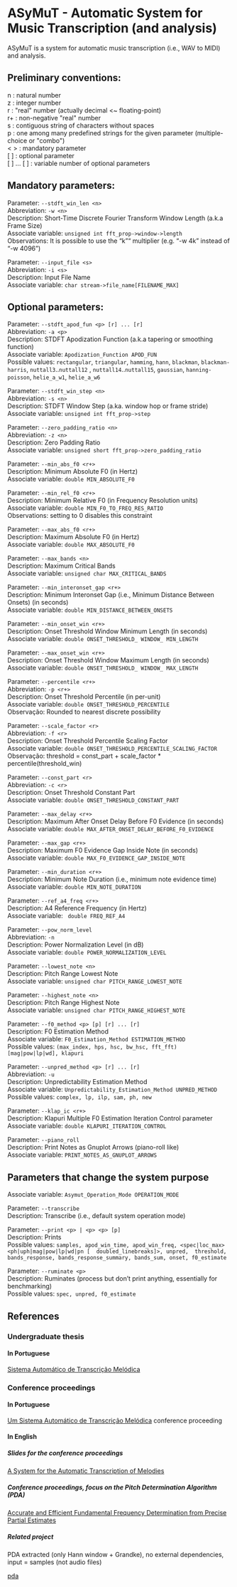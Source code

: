 # ASyMuT - Automatic System for Music Transcription (and analysis)

ASyMuT is a system for automatic music transcription (i.e., WAV to MIDI) and analysis.

## Preliminary conventions:

n : natural number  
z : integer number  
r : "real" number (actually decimal <~ floating-point)  
r+ : non-negative "real" number  
s : contiguous string of characters without spaces  
p : one among many predefined strings for the given parameter (multiple-choice or "combo")  
< > : mandatory parameter  
[ ] : optional parameter  
[ ] ... [ ] : variable number of optional parameters  

## Mandatory parameters:

Parameter: `--stdft_win_len <n>`  
Abbreviation: `-w <n>`  
Description: Short-Time Discrete Fourier Transform Window Length (a.k.a Frame Size)  
Associate variable: `unsigned int fft_prop->window->length`  
Observations: It is possible to use the “k”“ multiplier (e.g. “-w 4k” instead of “-w 4096”)  

Parameter: `--input_file <s>`  
Abbreviation: `-i <s>`  
Description: Input File Name  
Associate variable: `char stream->file_name[FILENAME_MAX]`  

## Optional parameters:

Parameter: `--stdft_apod_fun <p> [r] ... [r]`  
Abbreviation: `-a <p>`  
Description: STDFT Apodization Function (a.k.a tapering or smoothing function)  
Associate variable: `Apodization_Function APOD_FUN`  
Possible values: `rectangular`, `triangular`, `hamming`, `hann`, `blackman`, `blackman-harris`, `nuttall3`..`nuttall12`  , `nuttall14`..`nuttall15`, `gaussian`, `hanning-poisson`, `helie_a_w1`, `helie_a_w6`

Parameter: `--stdft_win_step <n>`  
Abbreviation: `-s <n>`  
Description: STDFT Window Step (a.ka. window hop or frame stride)  
Associate variable: `unsigned int fft_prop->step`  

Parameter: `--zero_padding_ratio <n>`  
Abbreviation: `-z <n>`  
Description: Zero Padding Ratio  
Associate variable: `unsigned short fft_prop->zero_padding_ratio`  

Parameter: `--min_abs_f0 <r+>`  
Description: Minimum Absolute F0 (in Hertz)  
Associate variable: `double MIN_ABSOLUTE_F0`  

Parameter: `--min_rel_f0 <r+>`  
Description: Minimum Relative F0 (in Frequency Resolution units)  
Associate variable: `double MIN_F0_TO_FREQ_RES_RATIO`  
Observations: setting to 0 disables this constraint  

Parameter: `--max_abs_f0 <r+>`  
Description: Maximum Absolute F0 (in Hertz)  
Associate variable: `double MAX_ABSOLUTE_F0`  

Parameter: `--max_bands <n>`  
Description: Maximum Critical Bands  
Associate variable: `unsigned char MAX_CRITICAL_BANDS`  

Parameter: `--min_interonset_gap <r+>`  
Description: Minimum Interonset Gap (i.e., Minimum Distance Between Onsets) (in seconds)  
Associate variable: `double MIN_DISTANCE_BETWEEN_ONSETS`  

Parameter: `--min_onset_win <r+>`  
Description: Onset Threshold Window Minimum Length (in seconds)  
Associate variable: `double ONSET_THRESHOLD_ WINDOW_ MIN_LENGTH`  

Parameter: `--max_onset_win <r+>`  
Description: Onset Threshold Window Maximum Length (in seconds)  
Associate variable: `double ONSET_THRESHOLD_ WINDOW_ MAX_LENGTH`  

Parameter: `--percentile <r+>`  
Abbreviation: `-p <r+>`  
Description: Onset Threshold Percentile (in per-unit)  
Associate variable: `double ONSET_THRESHOLD_PERCENTILE`  
Observação:
Rounded to nearest discrete possibility

Parameter: `--scale_factor <r>`  
Abbreviation: `-f <r>`  
Description: Onset Threshold Percentile Scaling Factor  
Associate variable: `double ONSET_THRESHOLD_PERCENTILE_SCALING_FACTOR`  
Observação:
threshold = const_part + scale_factor * percentile(threshold_win)

Parameter: `--const_part <r>`  
Abbreviation: `-c <r>`  
Description: Onset Threshold Constant Part  
Associate variable: `double ONSET_THRESHOLD_CONSTANT_PART`  

Parameter: `--max_delay <r+>`  
Description: Maximum After Onset Delay Before F0 Evidence (in seconds)  
Associate variable: `double MAX_AFTER_ONSET_DELAY_BEFORE_F0_EVIDENCE`  

Parameter: `--max_gap <r+>`  
Description: Maximum F0 Evidence Gap Inside Note (in seconds)  
Associate variable: `double MAX_F0_EVIDENCE_GAP_INSIDE_NOTE`  

Parameter: `--min_duration <r+>`  
Description: Minimum Note Duration (i.e., minimum note evidence time)  
Associate variable: `double MIN_NOTE_DURATION`  

Parameter: `--ref_a4_freq <r+>`  
Description: A4 Reference Frequency (in Hertz)  
Associate variable: ` double FREQ_REF_A4`  

Parameter: `--pow_norm_level`  
Abbreviation: `-n`  
Description: Power Normalization Level (in dB)  
Associate variable: `double POWER_NORMALIZATION_LEVEL`  

Parameter: `--lowest_note <n>`  
Description: Pitch Range Lowest Note  
Associate variable: `unsigned char PITCH_RANGE_LOWEST_NOTE`  

Parameter: `--highest_note <n>`  
Description: Pitch Range Highest Note  
Associate variable: `unsigned char PITCH_RANGE_HIGHEST_NOTE`  

Parameter: `--f0_method <p> [p] [r] ... [r]`  
Description: F0 Estimation Method  
Associate variable: `F0_Estimation_Method ESTIMATION_METHOD`  
Possible values: `(max_index, hps, hsc, bw_hsc, fft_fft) [mag|pow|lp|wd], klapuri`  

Parameter: `--unpred_method <p> [r] ... [r]`  
Abbreviation: `-u`  
Description: Unpredictability Estimation Method  
Associate variable: `Unpredictability_Estimation_Method UNPRED_METHOD`  
Possible values: `complex, lp, ilp, sam, ph, new`  

Parameter: `--klap_ic <r+>`  
Description: Klapuri Multiple F0 Estimation Iteration Control parameter  
Associate variable: `double KLAPURI_ITERATION_CONTROL`  

Parameter: `--piano_roll`  
Description: Print Notes as Gnuplot Arrows (piano-roll like)  
Associate variable: `PRINT_NOTES_AS_GNUPLOT_ARROWS`  

## Parameters that change the system purpose
Associate variable: `Asymut_Operation_Mode OPERATION_MODE`  

Parameter: `--transcribe`  
Description: Transcribe (i.e., default system operation mode)  

Parameter: `--print <p> | <p> <p> [p]`  
Description: Prints  
Possible values: `samples, apod_win_time, apod_win_freq, <spec|loc_max> <ph|uph|mag|pow|lp|wd|pn [  doubled_linebreaks]>, unpred,  threshold, bands_response, bands_response_summary, bands_sum, onset, f0_estimate`

Parameter: `--ruminate <p>`  
Description: Ruminates (process but don’t print anything, essentially for benchmarking)  
Possible values: `spec, unpred, f0_estimate`  

## References

### Undergraduate thesis

#### In Portuguese

[Sistema Automático de Transcrição Melódica](http://www.linux.ime.usp.br/~cef/mac499-05/monografias/amitre/monografia.ps)

### Conference proceedings

#### In Portuguese

[Um Sistema Automático de Transcrição Melódica](http://gsd.ime.usp.br/sbcm/2005/papers/tech-12478.pdf)
conference proceeding

#### In English

##### Slides for the conference proceedings

[A System for the Automatic Transcription of Melodies](https://www.slideshare.net/slideshow/embed_code/key/5eEAomCKJBXb8f)

##### Conference proceedings, focus on the Pitch Determination Algorithm (PDA)

[Accurate and Efficient Fundamental Frequency Determination from Precise Partial Estimates](https://www.ime.usp.br/~mqz/Mitre_AESBR2006.pdf)

##### Related project

PDA extracted (only Hann window + Grandke), no external dependencies, input = samples (not audio files)

[pda](https://github.com/adrianomitre/pda)
